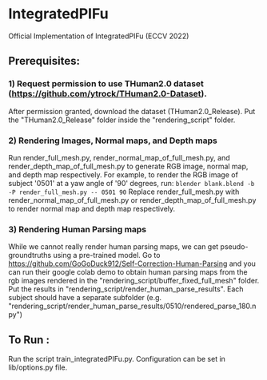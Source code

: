 # IntegratedPIFu
Official Implementation of IntegratedPIFu (ECCV 2022)

## Prerequisites:
### 1) Request permission to use THuman2.0 dataset (https://github.com/ytrock/THuman2.0-Dataset). 
After permission granted, download the dataset (THuman2.0_Release). Put the "THuman2.0_Release" folder inside the "rendering_script" folder. 

### 2) Rendering Images, Normal maps, and Depth maps
Run render_full_mesh.py, render_normal_map_of_full_mesh.py, and render_depth_map_of_full_mesh.py to generate RGB image, normal map, and depth map respectively. For example, to render the RGB image of subject '0501' at a yaw angle of '90' degrees, run: 
`blender blank.blend -b -P render_full_mesh.py -- 0501 90`
Replace render_full_mesh.py with render_normal_map_of_full_mesh.py or render_depth_map_of_full_mesh.py to render normal map and depth map respectively. 

### 3) Rendering Human Parsing maps
While we cannot really render human parsing maps, we can get pseudo-groundtruths using a pre-trained model. Go to https://github.com/GoGoDuck912/Self-Correction-Human-Parsing and you can run their google colab demo to obtain human parsing maps from the rgb images rendered in the "rendering_script/buffer_fixed_full_mesh" folder. Put the results in "rendering_script/render_human_parse_results". Each subject should have a separate subfolder (e.g. "rendering_script/render_human_parse_results/0510/rendered_parse_180.npy")

## To Run :
Run the script train_integratedPIFu.py. Configuration can be set in lib/options.py file.
